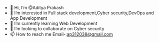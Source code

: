 - 👋 Hi, I’m @Aditya Prakash
- 👀 I’m interested in Full stack development,Cyber security,DevOps and App Development
- 🌱 I’m currently learning Web Development
- 💞️ I’m looking to collaborate on Cyber security
- 📫 How to reach me Email-:ap312038@gmail.com

<!---
Champaranghar95/Champaranghar95 is a ✨ special ✨ repository because its `README.md` (this file) appears on your GitHub profile.
You can click the Preview link to take a look at your changes.
--->
